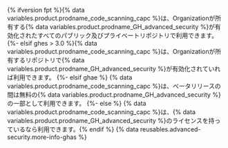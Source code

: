 {% ifversion fpt %}{% data variables.product.prodname_code_scanning_capc %}は、Organizationが所有する{% data variables.product.prodname_GH_advanced_security %}が有効化されたすべてのパブリック及びプライベートリポジトリで利用できます。
{%- elsif ghes > 3.0 %}{% data variables.product.prodname_code_scanning_capc %}は、Organizationが所有するリポジトリで{% data variables.product.prodname_GH_advanced_security %}が有効化されていれば利用できます。
{%- elsif ghae %}
{% data variables.product.prodname_code_scanning_capc %}は、ベータリリースの間は無料の{% data variables.product.prodname_GH_advanced_security %}の一部として利用できます。
{%- else %}
{% data variables.product.prodname_code_scanning_capc %}は、{% data variables.product.prodname_GH_advanced_security %}のライセンスを持っているなら利用できます。{% endif %} {% data reusables.advanced-security.more-info-ghas %}
